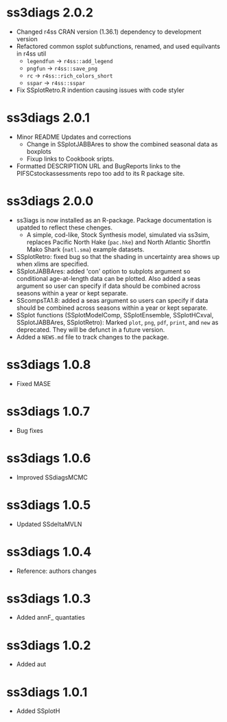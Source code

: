 # ss3diags 2.0.2

* Changed r4ss CRAN version (1.36.1) dependency to development version
* Refactored common ssplot subfunctions, renamed, and used equilvants in r4ss util 
  * `legendfun` -> `r4ss::add_legend`
  * `pngfun` -> `r4ss::save_png`
  * `rc` -> `r4ss::rich_colors_short`
  * `sspar` -> `r4ss::sspar`
* Fix SSplotRetro.R indention causing issues with code styler

# ss3diags 2.0.1

* Minor README Updates and corrections
  * Change in SSplotJABBAres to show the combined seasonal data as boxplots
  * Fixup links to Cookbook sripts.
* Formatted DESCRIPTION URL and BugReports links to the PIFSCstockassessments repo too add to its R package site.

# ss3diags 2.0.0 

* ss3iags is now installed as an R-package. Package documentation is upatded to reflect these chenges. 
  * A simple, cod-like, Stock Synthesis model, simulated via ss3sim, replaces Pacific North Hake (`pac.hke`) and North Atlantic Shortfin Mako Shark (`natl.sma`) example datasets.
* SSplotRetro: fixed bug so that the shading in uncertainty area shows up when xlims are specified.
* SSplotJABBAres: added 'con' option to subplots argument so conditional age-at-length data can be plotted. Also added a seas argument so user can specify if data should be combined across seasons within a year or kept separate. 
* SScompsTA1.8: added a seas argument so users can specify if data should be combined across seasons within a year or kept separate.
* SSplot functions (SSplotModelComp, SSplotEnsemble, SSplotHCxval, SSplotJABBAres, SSplotRetro): Marked `plot`, `png`, `pdf`, `print`, and `new` as deprecated. They will be defunct in a future version.
* Added a `NEWS.md` file to track changes to the package.

# ss3diags 1.0.8

* Fixed MASE

# ss3diags 1.0.7

* Bug fixes

# ss3diags 1.0.6

* Improved SSdiagsMCMC

# ss3diags 1.0.5

* Updated SSdeltaMVLN

# ss3diags 1.0.4 

* Reference: authors changes 

# ss3diags 1.0.3

* Added annF_ quantaties

# ss3diags 1.0.2

* Added aut

# ss3diags 1.0.1

* Added SSplotH
